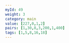 ```yaml
---
myId: 49
weight: 3
category: main
value: [227,0,1,2]
pairs: [1,30,8,3,200,1,400]
tags: [1,5,8,16,18]
---
```

